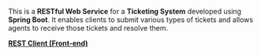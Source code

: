 This is a **RESTful Web Service** for a **Ticketing System** developed using **Spring Boot**. It enables clients to submit various types of tickets and allows agents to receive those tickets and resolve them.

[**REST Client (Front-end)**](https://github.com/lamamyf/TicketingSystemFrontEnd)
